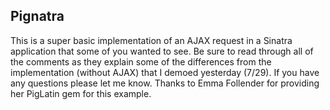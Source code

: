 ## Pignatra

This is a super basic implementation of an AJAX request in a Sinatra application that some of you wanted to see. Be sure to read through all of the comments as they explain some of the differences from the implementation (without AJAX) that I demoed yesterday (7/29). If you have any questions please let me know. Thanks to Emma Follender for providing her PigLatin gem for this example.
